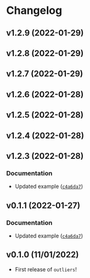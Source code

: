 # Changelog

<!--next-version-placeholder-->

## v1.2.9 (2022-01-29)


## v1.2.8 (2022-01-29)


## v1.2.7 (2022-01-29)


## v1.2.6 (2022-01-28)


## v1.2.5 (2022-01-28)


## v1.2.4 (2022-01-28)


## v1.2.3 (2022-01-28)
### Documentation
* Updated example ([`c4a6da7`](https://github.com/UBC-MDS/py_outliers_utils/commit/c4a6da750b25c3222551f0e091898a5aa274a53f))

## v0.1.1 (2022-01-27)
### Documentation
* Updated example ([`c4a6da7`](https://github.com/UBC-MDS/py_outliers_utils/commit/c4a6da750b25c3222551f0e091898a5aa274a53f))

## v0.1.0 (11/01/2022)

- First release of `outliers`!